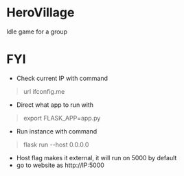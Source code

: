 # HeroVillage
Idle game for a group

# FYI
- Check current IP with command 
> url ifconfig.me
- Direct what app to run with
> export FLASK_APP=app.py
- Run instance with command
> flask run --host 0.0.0.0
- Host flag makes it external, it will run on 5000 by default
- go to website as http://IP:5000

